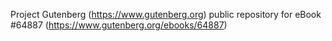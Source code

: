 Project Gutenberg (https://www.gutenberg.org) public repository for
eBook #64887 (https://www.gutenberg.org/ebooks/64887)
